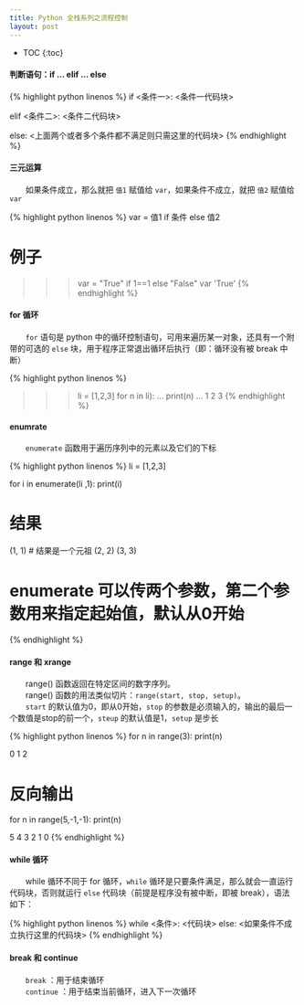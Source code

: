 ```yaml
---
title: Python 全栈系列之流程控制
layout: post
---
```


* TOC
{:toc}

#### 判断语句：if ... elif ... else

{% highlight python linenos %}
if <条件一>:
    <条件一代码块>
    
elif <条件二>:
    <条件二代码块>
    
else:
    <上面两个或者多个条件都不满足则只需这里的代码块>
{% endhighlight %}

#### 三元运算

　　如果条件成立，那么就把 `值1` 赋值给 `var`，如果条件不成立，就把 `值2` 赋值给 `var`  

{% highlight python linenos %}
var = 值1 if 条件 else 值2

# 例子
>>> var = "True" if 1==1 else "False"
>>> var
'True'
{% endhighlight %}

#### for 循环

　　`for` 语句是 python 中的循环控制语句，可用来遍历某一对象，还具有一个附带的可选的 `else` 块，用于程序正常退出循环后执行（即：循环没有被 break 中断）  

{% highlight python linenos %}
>>> li = [1,2,3]
>>> for n in li):
...  print(n)
...
1
2
3
{% endhighlight %}

#### enumrate

　　`enumerate` 函数用于遍历序列中的元素以及它们的下标  

{% highlight python linenos %}
li = [1,2,3]

for i in enumerate(li ,1):
    print(i)

# 结果

(1, 1)   # 结果是一个元祖
(2, 2)
(3, 3)

# enumerate 可以传两个参数，第二个参数用来指定起始值，默认从0开始
{% endhighlight %}

#### range 和 xrange

　　range() 函数返回在特定区间的数字序列。  
　　range() 函数的用法类似切片：`range(start, stop, setup)`。  
　　`start` 的默认值为0，即从0开始，`stop` 的参数是必须输入的，输出的最后一个数值是stop的前一个，`steup` 的默认值是1，`setup` 是步长  

{% highlight python linenos %}
for n in range(3):
    print(n)
    
0
1
2

# 反向输出

for n in range(5,-1,-1):
    print(n)
    
5
4
3
2
1
0
{% endhighlight %}

#### while 循环

　　while 循环不同于 for 循环，`while` 循环是只要条件满足，那么就会一直运行代码块，否则就运行 `else` 代码块（前提是程序没有被中断，即被 break），语法如下：  

{% highlight python linenos %}
while <条件>:
    <代码块>
else:
    <如果条件不成立执行这里的代码块>
{% endhighlight %}

#### break 和 continue

　　`break` ：用于结束循环  
　　`continue` ：用于结束当前循环，进入下一次循环  

